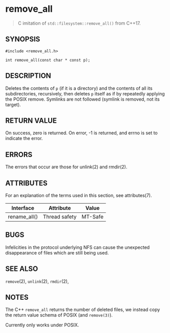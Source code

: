 # remove\_all
> C imitation of `std::filesystem::remove_all()` from C++17.

## SYNOPSIS

    #include <remove_all.h>

    int remove_all(const char * const p);

## DESCRIPTION
Deletes the contents of `p` (if it is a directory)
and the contents of all its subdirectories, recursively,
then deletes `p` itself as if by repeatedly applying the POSIX remove.
Symlinks are not followed (symlink is removed, not its target).

## RETURN VALUE
On success, zero is returned.
On error, -1 is returned, and errno is set  to  indicate the error.

## ERRORS
The errors that occur are those for unlink(2) and rmdir(2).

## ATTRIBUTES
For an explanation of the terms used in this section, see attributes(7).

| Interface | Attribute | Value |
| :---: |  :---: | :---: |
| rename\_all() | Thread safety | MT-Safe |

## BUGS
Infelicities in  the protocol underlying NFS
can cause the unexpected disappearance of files
which are still being used.

## SEE ALSO
`remove`(2),
`unlink`(2),
`rmdir`(2),

## NOTES
The C++ `remove_all` returns the number of deleted files,
we instead copy the return value schema of POSIX (and `remove(3)`).

Currently only works under POSIX.

